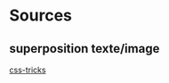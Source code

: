 # Sources

## superposition texte/image

[css-tricks](https://css-tricks.com/text-blocks-over-image/)
